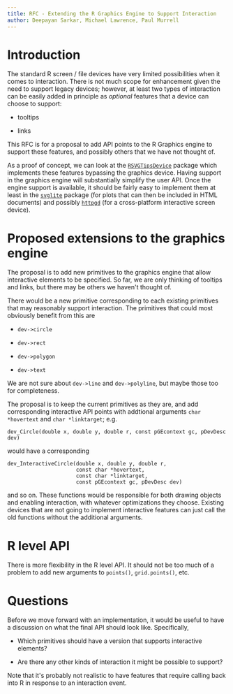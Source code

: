 ```yaml
---
title: RFC - Extending the R Graphics Engine to Support Interaction
author: Deepayan Sarkar, Michael Lawrence, Paul Murrell
---
```





# Introduction

The standard R screen / file devices have very limited possibilities
when it comes to interaction. There is not much scope for enhancement
given the need to support legacy devices; however, at least two types
of interaction can be easily added in principle as _optional_
features that a device can choose to support:

- tooltips

- links

This RFC is for a proposal to add API points to the R Graphics engine
to support these features, and possibly others that we have not
thought of.

As a proof of concept, we can look at the
[`RSVGTipsDevice`](https://cran.r-project.org/package=RSVGTipsDevice)
package which implements these features bypassing the graphics
device. Having support in the graphics engine will substantially
simplify the user API. Once the engine support is available, it should
be fairly easy to implement them at least in the
[`svglite`](https://cran.r-project.org/package=svglite) package
(for plots that can then be included in HTML documents) and possibly
[`httpgd`](https://cran.r-project.org/package=httpgd) (for a cross-platform interactive screen device).


# Proposed extensions to the graphics engine

The proposal is to add new primitives to the graphics engine that
allow interactive elements to be specified. So far, we are only
thinking of tooltips and links, but there may be others we haven't
thought of.

There would be a new primitive corresponding to each existing
primitives that may reasonably support interaction. The primitives
that could most obviously benefit from this are 

- `dev->circle`

- `dev->rect`

- `dev->polygon`

- `dev->text`

We are not sure about `dev->line` and `dev->polyline`, but maybe those
too for completeness.

The proposal is to keep the current primitives as they are, and add
corresponding interactive API points with addtional arguments
`char *hovertext` and `char *linktarget`; e.g.

```
dev_Circle(double x, double y, double r, const pGEcontext gc, pDevDesc dev)
```

would have a corresponding

```
dev_InteractiveCircle(double x, double y, double r,
	                  const char *hovertext,
				      const char *linktarget,
				      const pGEcontext gc, pDevDesc dev)
```

and so on. These functions would be responsible for both drawing
objects and enabling interaction, with whatever optimizations they
choose. Existing devices that are not going to implement interactive
features can just call the old functions without the additional
arguments.

# R level API

There is more flexibility in the R level API. It should not be too
much of a problem to add new arguments to `points()`, `grid.points()`,
etc.

# Questions

Before we move forward with an implementation, it would be useful to
have a discussion on what the final API should look like. Specifically,

- Which primitives should have a version that supports interactive
  elements?
  
- Are there any other kinds of interaction it might be possible to
  support?

Note that it's probably not realistic to have features that require
calling back into R in response to an interaction event.



